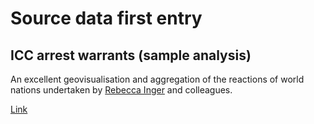 # Source data first entry

## ICC arrest warrants (sample analysis)

An excellent geovisualisation and aggregation of the reactions of world nations undertaken by [Rebecca Inger](https://www.justsecurity.org/author/ingberrebecca/) and colleagues.

[Link](https://www.justsecurity.org/105064/mapping-state-reactions-icc/)
